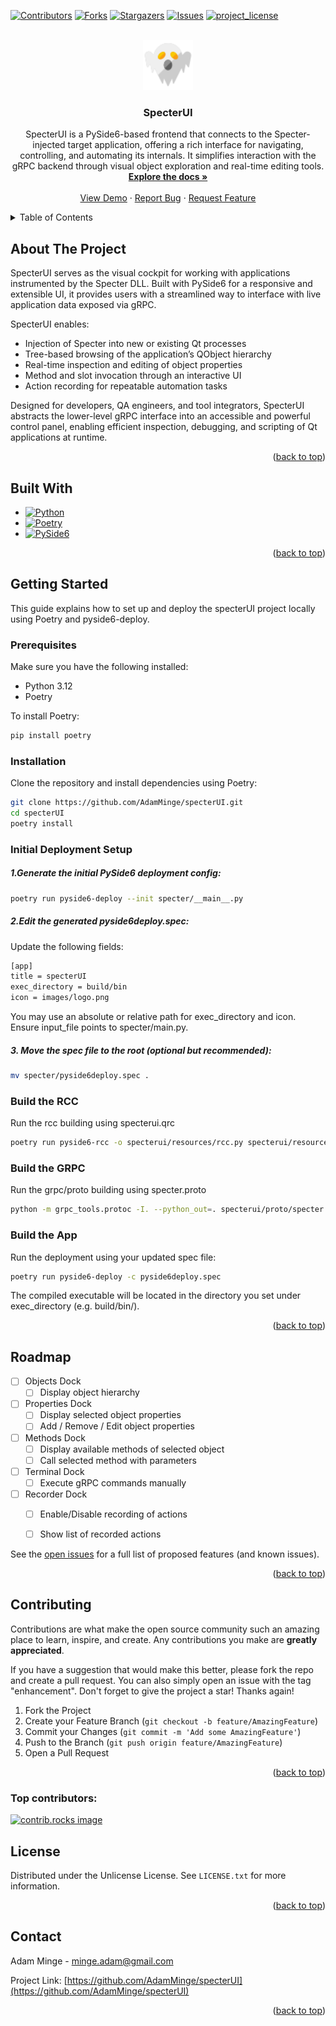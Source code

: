 <a id="readme-top"></a>

[![Contributors][contributors-shield]][contributors-url]
[![Forks][forks-shield]][forks-url]
[![Stargazers][stars-shield]][stars-url]
[![Issues][issues-shield]][issues-url]
[![project_license][license-shield]][license-url]

<!-- PROJECT LOGO -->
<br />
<div align="center">
  <a href="https://github.com/AdamMinge/specterUI">
    <img src="images/logo.png" alt="Logo" width="80" height="80">
  </a>

<h3 align="center">SpecterUI</h3>

  <p align="center">
    SpecterUI is a PySide6-based frontend that connects to the Specter-injected target application, offering a rich interface for navigating, controlling, and automating its internals. It simplifies interaction with the gRPC backend through visual object exploration and real-time editing tools.
    <br />
    <a href="https://github.com/AdamMinge/specterUI"><strong>Explore the docs »</strong></a>
    <br />
    <br />
    <a href="https://github.com/AdamMinge/specterUI">View Demo</a>
    &middot;
    <a href="https://github.com/AdamMinge/specterUI/issues/new?labels=bug&template=bug-report---.md">Report Bug</a>
    &middot;
    <a href="https://github.com/AdamMinge/specterUI/issues/new?labels=enhancement&template=feature-request---.md">Request Feature</a>
  </p>
</div>

<!-- TABLE OF CONTENTS -->
<details>
  <summary>Table of Contents</summary>
  <ol>
    <li>
      <a href="#about-the-project">About The Project</a>
      <ul>
        <li><a href="#built-with">Built With</a></li>
      </ul>
    </li>
    <li>
      <a href="#getting-started">Getting Started</a>
      <ul>
        <li><a href="#prerequisites">Prerequisites</a></li>
        <li><a href="#installation">Installation</a></li>
        <li><a href="#initial-deployment-setup">Initial Deployment Setup</a></li>
        <li><a href="#build-the-rcc">Build the RCC</a></li>
        <li><a href="#build-the-app">Build the App</a></li>
      </ul>
    </li>
    <li><a href="#roadmap">Roadmap</a></li>
    <li><a href="#contributing">Contributing</a></li>
    <li><a href="#license">License</a></li>
    <li><a href="#contact">Contact</a></li>
  </ol>
</details>

<!-- ABOUT THE PROJECT -->
## About The Project

SpecterUI serves as the visual cockpit for working with applications instrumented by the Specter DLL. Built with PySide6 for a responsive and extensible UI, it provides users with a streamlined way to interface with live application data exposed via gRPC.

SpecterUI enables:

- Injection of Specter into new or existing Qt processes
- Tree-based browsing of the application’s QObject hierarchy
- Real-time inspection and editing of object properties
- Method and slot invocation through an interactive UI
- Action recording for repeatable automation tasks

Designed for developers, QA engineers, and tool integrators, SpecterUI abstracts the lower-level gRPC interface into an accessible and powerful control panel, enabling efficient inspection, debugging, and scripting of Qt applications at runtime.

<p align="right">(<a href="#readme-top">back to top</a>)</p>

<!-- BUILT WITH -->
## Built With

* [![Python][Python]][Python-url]
* [![Poetry][Poetry]][Poetry-url]
* [![PySide6][PySide6]][PySide6-url]

<p align="right">(<a href="#readme-top">back to top</a>)</p>

<!-- GETTING STARTED -->
## Getting Started

This guide explains how to set up and deploy the specterUI project locally using Poetry and pyside6-deploy.

### Prerequisites

Make sure you have the following installed:
- Python 3.12
- Poetry

To install Poetry:
```sh
pip install poetry
```

### Installation
Clone the repository and install dependencies using Poetry:
```sh
git clone https://github.com/AdamMinge/specterUI.git
cd specterUI
poetry install
```

### Initial Deployment Setup

##### 1.Generate the initial PySide6 deployment config:
```sh
poetry run pyside6-deploy --init specter/__main__.py
```

##### 2.Edit the generated pyside6deploy.spec:
Update the following fields:
```sh
[app]
title = specterUI
exec_directory = build/bin
icon = images/logo.png
```
You may use an absolute or relative path for exec_directory and icon. Ensure input_file points to specter/main.py.

##### 3. Move the spec file to the root (optional but recommended):
```sh
mv specter/pyside6deploy.spec .
```

### Build the RCC
Run the rcc building using specterui.qrc
```sh
poetry run pyside6-rcc -o specterui/resources/rcc.py specterui/resources/specterui.qrc
```

### Build the GRPC
Run the grpc/proto building using specter.proto
```sh
python -m grpc_tools.protoc -I. --python_out=. specterui/proto/specter.proto --grpc_python_out=.
```

### Build the App
Run the deployment using your updated spec file:
```sh
poetry run pyside6-deploy -c pyside6deploy.spec
```
The compiled executable will be located in the directory you set under exec_directory (e.g. build/bin/).

<p align="right">(<a href="#readme-top">back to top</a>)</p>

<!-- ROADMAP -->
## Roadmap

- [ ] Objects Dock
  - [ ] Display object hierarchy
- [ ] Properties Dock
  - [ ] Display selected object properties
  - [ ] Add / Remove / Edit object properties
- [ ] Methods Dock
  - [ ] Display available methods of selected object
  - [ ] Call selected method with parameters
- [ ] Terminal Dock
  - [ ] Execute gRPC commands manually
- [ ] Recorder Dock
  - [ ] Enable/Disable recording of actions
  - [ ] Show list of recorded actions


See the [open issues](https://github.com/AdamMinge/specterUI/issues) for a full list of proposed features (and known issues).

<p align="right">(<a href="#readme-top">back to top</a>)</p>

<!-- CONTRIBUTING -->
## Contributing

Contributions are what make the open source community such an amazing place to learn, inspire, and create. Any contributions you make are **greatly appreciated**.

If you have a suggestion that would make this better, please fork the repo and create a pull request. You can also simply open an issue with the tag "enhancement".
Don't forget to give the project a star! Thanks again!

1. Fork the Project
2. Create your Feature Branch (`git checkout -b feature/AmazingFeature`)
3. Commit your Changes (`git commit -m 'Add some AmazingFeature'`)
4. Push to the Branch (`git push origin feature/AmazingFeature`)
5. Open a Pull Request

<p align="right">(<a href="#readme-top">back to top</a>)</p>

### Top contributors:

<a href="https://github.com/AdamMinge/specterUI/graphs/contributors">
  <img src="https://contrib.rocks/image?repo=AdamMinge/specterUI" alt="contrib.rocks image" />
</a>

<!-- LICENSE -->
## License

Distributed under the Unlicense License. See `LICENSE.txt` for more information.

<p align="right">(<a href="#readme-top">back to top</a>)</p>


<!-- CONTACT -->
## Contact

Adam Minge - minge.adam@gmail.com

Project Link: [https://github.com/AdamMinge/specterUI](https://github.com/AdamMinge/specterUI)

<p align="right">(<a href="#readme-top">back to top</a>)</p>

<!-- MARKDOWN LINKS & IMAGES -->
<!-- https://www.markdownguide.org/basic-syntax/#reference-style-links -->
[contributors-shield]: https://img.shields.io/github/contributors/AdamMinge/specterUI.svg?style=for-the-badge
[contributors-url]: https://github.com/AdamMinge/specterUI/graphs/contributors
[forks-shield]: https://img.shields.io/github/forks/AdamMinge/specterUI.svg?style=for-the-badge
[forks-url]: https://github.com/AdamMinge/specterUI/network/members
[stars-shield]: https://img.shields.io/github/stars/AdamMinge/specterUI.svg?style=for-the-badge
[stars-url]: https://github.com/AdamMinge/specterUI/stargazers
[issues-shield]: https://img.shields.io/github/issues/AdamMinge/specterUI.svg?style=for-the-badge
[issues-url]: https://github.com/AdamMinge/specterUI/issues
[license-shield]: https://img.shields.io/github/license/AdamMinge/specterUI.svg?style=for-the-badge
[license-url]: https://github.com/AdamMinge/specterUI/blob/master/LICENSE.txt
[Python]: https://img.shields.io/badge/Python-3.12-blue?logo=python&logoColor=white
[Python-url]: https://www.python.org/
[Poetry]: https://img.shields.io/badge/Poetry-1.8+-blueviolet?logo=python&logoColor=white
[Poetry-url]: https://python-poetry.org/
[PySide6]: https://img.shields.io/badge/PySide6-6.9+-green?logo=qt&logoColor=white
[PySide6-url]: https://doc.qt.io/qtforpython-6/index.html